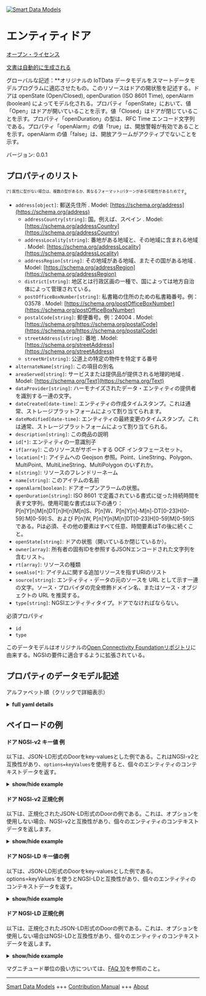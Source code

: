 <!-- 10-Header -->  
[![Smart Data Models](https://smartdatamodels.org/wp-content/uploads/2022/01/SmartDataModels_logo.png "Logo")](https://smartdatamodels.org)  
エンティティドア  
========<!-- /10-Header -->  
<!-- 15-License -->  
[オープン・ライセンス](https://github.com/smart-data-models//dataModel.OCF/blob/master/Door/LICENSE.md)  
[文書は自動的に生成される](https://docs.google.com/presentation/d/e/2PACX-1vTs-Ng5dIAwkg91oTTUdt8ua7woBXhPnwavZ0FxgR8BsAI_Ek3C5q97Nd94HS8KhP-r_quD4H0fgyt3/pub?start=false&loop=false&delayms=3000#slide=id.gb715ace035_0_60)  
<!-- /15-License -->  
<!-- 20-Description -->  
グローバルな記述：**オリジナルの IoTData データモデルをスマートデータモデルプログラムに適応させたもの。このリソースはドアの開状態を記述する。ドアは openState (Open/Closed), openDuration (ISO 8601 Time), openAlarm (boolean) によってモデル化される。プロパティ「openState」において、値「Open」はドアが開いていることを示す。値「Closed」はドアが閉じていることを示す。プロパティ「openDuration」の型は、RFC Time エンコード文字列である。プロパティ「openAlarm」の値「true」は、開放警報が有効であることを示す。openAlarm の値「false」は、開放アラームがアクティブでないことを示す。  
バージョン: 0.0.1  
<!-- /20-Description -->  
<!-- 30-PropertiesList -->  

## プロパティのリスト  

<sup><sub>[*] 属性に型がない場合は、複数の型があるか、異なるフォーマット/パターンがある可能性があるためです</sub></sup>。  
- `address[object]`: 郵送先住所  . Model: [https://schema.org/address](https://schema.org/address)	- `addressCountry[string]`: 国。例えば、スペイン  . Model: [https://schema.org/addressCountry](https://schema.org/addressCountry)  
	- `addressLocality[string]`: 番地がある地域と、その地域に含まれる地域  . Model: [https://schema.org/addressLocality](https://schema.org/addressLocality)  
	- `addressRegion[string]`: その地域がある地域、またその国がある地域  . Model: [https://schema.org/addressRegion](https://schema.org/addressRegion)  
	- `district[string]`: 地区とは行政区画の一種で、国によっては地方自治体によって管理されている。    
	- `postOfficeBoxNumber[string]`: 私書箱の住所のための私書箱番号。例：03578  . Model: [https://schema.org/postOfficeBoxNumber](https://schema.org/postOfficeBoxNumber)  
	- `postalCode[string]`: 郵便番号。例：24004  . Model: [https://schema.org/https://schema.org/postalCode](https://schema.org/https://schema.org/postalCode)  
	- `streetAddress[string]`: 番地  . Model: [https://schema.org/streetAddress](https://schema.org/streetAddress)  
	- `streetNr[string]`: 公道上の特定の物件を特定する番号    
- `alternateName[string]`: この項目の別名  - `areaServed[string]`: サービスまたは提供品が提供される地理的地域  . Model: [https://schema.org/Text](https://schema.org/Text)- `dataProvider[string]`: ハーモナイズされたデータ・エンティティの提供者を識別する一連の文字。  - `dateCreated[date-time]`: エンティティの作成タイムスタンプ。これは通常、ストレージプラットフォームによって割り当てられます。  - `dateModified[date-time]`: エンティティの最終変更のタイムスタンプ。これは通常、ストレージプラットフォームによって割り当てられる。  - `description[string]`: この商品の説明  - `id[*]`: エンティティの一意識別子  - `if[array]`: このリソースがサポートする OCF インタフェースセット。  - `location[*]`: アイテムへの Geojson 参照。Point、LineString、Polygon、MultiPoint、MultiLineString、MultiPolygon のいずれか。  - `n[string]`: リソースのフレンドリーネーム  - `name[string]`: このアイテムの名前  - `openAlarm[boolean]`: ドアオープンアラームの状態。  - `openDuration[string]`: ISO 8601 で定義されている書式に従った持続時間を表す文字列。使用可能な書式は以下の通り：P[n]Y[n]M[n]DT[n]H[n]M[n]S、P[n]W、P[n]Y[n]-M[n]-DT[0-23]H[0-59]:M[0-59]:S、および P[n]W, P[n]Y[n]M[n]DT[0-23]H[0-59]M[0-59]S である。Pは必須、その他の要素はすべて任意、時間要素はTの後に続くこと。  - `openState[string]`: ドアの状態（開いているか閉じているか）。  - `owner[array]`: 所有者の固有IDを参照するJSONエンコードされた文字列を含むリスト。  - `rt[array]`: リソースの種類  - `seeAlso[*]`: アイテムに関する追加リソースを指すURIのリスト  - `source[string]`: エンティティ・データの元のソースを URL として示す一連の文字。ソース・プロバイダの完全修飾ドメイン名、またはソース・オブジェクトの URL を推奨する。  - `type[string]`: NGSIエンティティタイプ。ドアでなければならない。  <!-- /30-PropertiesList -->  
<!-- 35-RequiredProperties -->  
必須プロパティ  
- `id`  - `type`  <!-- /35-RequiredProperties -->  
<!-- 40-RequiredProperties -->  
このデータモデルはオリジナルの[Open Connectivity Foundationリポジトリ](https://github.com/openconnectivityfoundation/IoTDataModels)に由来する。NGSIの要件に適合するように拡張されている。  
<!-- /40-RequiredProperties -->  
<!-- 50-DataModelHeader -->  
## プロパティのデータモデル記述  
アルファベット順（クリックで詳細表示）  
<!-- /50-DataModelHeader -->  
<!-- 60-ModelYaml -->  
<details><summary><strong>full yaml details</strong></summary>    
```yaml  
Door:    
  description: 'Smart Data Models Program adaptation of the original IoTData data Models. This Resource describes the open state of the door. A door is modelled by means of openState (Open/Closed), openDuration (ISO 8601 Time), and openAlarm (boolean). For Property ''openState'', the value ''Open'' indicates the door is open. The value ''Closed'' indicates the door is closed. The type of Property ''openDuration'' is an RFC Time encoded string. The Property ''openAlarm'' value ''true'' indicates that the open alarm is active. The openAlarm value ''false'' indicates that open alarm is not active. retrieves the state of the Door.'    
  properties:    
    address:    
      description: The mailing address    
      properties:    
        addressCountry:    
          description: 'The country. For example, Spain'    
          type: string    
          x-ngsi:    
            model: https://schema.org/addressCountry    
            type: Property    
        addressLocality:    
          description: 'The locality in which the street address is, and which is in the region'    
          type: string    
          x-ngsi:    
            model: https://schema.org/addressLocality    
            type: Property    
        addressRegion:    
          description: 'The region in which the locality is, and which is in the country'    
          type: string    
          x-ngsi:    
            model: https://schema.org/addressRegion    
            type: Property    
        district:    
          description: 'A district is a type of administrative division that, in some countries, is managed by the local government'    
          type: string    
          x-ngsi:    
            type: Property    
        postOfficeBoxNumber:    
          description: 'The post office box number for PO box addresses. For example, 03578'    
          type: string    
          x-ngsi:    
            model: https://schema.org/postOfficeBoxNumber    
            type: Property    
        postalCode:    
          description: 'The postal code. For example, 24004'    
          type: string    
          x-ngsi:    
            model: https://schema.org/https://schema.org/postalCode    
            type: Property    
        streetAddress:    
          description: The street address    
          type: string    
          x-ngsi:    
            model: https://schema.org/streetAddress    
            type: Property    
        streetNr:    
          description: Number identifying a specific property on a public street    
          type: string    
          x-ngsi:    
            type: Property    
      type: object    
      x-ngsi:    
        model: https://schema.org/address    
        type: Property    
    alternateName:    
      description: An alternative name for this item    
      type: string    
      x-ngsi:    
        type: Property    
    areaServed:    
      description: The geographic area where a service or offered item is provided    
      type: string    
      x-ngsi:    
        model: https://schema.org/Text    
        type: Property    
    dataProvider:    
      description: A sequence of characters identifying the provider of the harmonised data entity    
      type: string    
      x-ngsi:    
        type: Property    
    dateCreated:    
      description: Entity creation timestamp. This will usually be allocated by the storage platform    
      format: date-time    
      type: string    
      x-ngsi:    
        type: Property    
    dateModified:    
      description: Timestamp of the last modification of the entity. This will usually be allocated by the storage platform    
      format: date-time    
      type: string    
      x-ngsi:    
        type: Property    
    description:    
      description: A description of this item    
      type: string    
      x-ngsi:    
        type: Property    
    id:    
      anyOf:    
        - description: Identifier format of any NGSI entity    
          maxLength: 256    
          minLength: 1    
          pattern: ^[\w\-\.\{\}\$\+\*\[\]`|~^@!,:\\]+$    
          type: string    
          x-ngsi:    
            type: Property    
        - description: Identifier format of any NGSI entity    
          format: uri    
          type: string    
          x-ngsi:    
            type: Property    
      description: Unique identifier of the entity    
      x-ngsi:    
        type: Property    
    if:    
      description: The OCF Interface set supported by this Resource.    
      items:    
        enum:    
          - oic.if.a    
          - oic.if.baseline    
        type: string    
      minItems: 2    
      readOnly: true    
      type: array    
      uniqueItems: true    
      x-ngsi:    
        type: Property    
    location:    
      description: 'Geojson reference to the item. It can be Point, LineString, Polygon, MultiPoint, MultiLineString or MultiPolygon'    
      oneOf:    
        - description: Geojson reference to the item. Point    
          properties:    
            bbox:    
              items:    
                type: number    
              minItems: 4    
              type: array    
            coordinates:    
              items:    
                type: number    
              minItems: 2    
              type: array    
            type:    
              enum:    
                - Point    
              type: string    
          required:    
            - type    
            - coordinates    
          title: GeoJSON Point    
          type: object    
          x-ngsi:    
            type: GeoProperty    
        - description: Geojson reference to the item. LineString    
          properties:    
            bbox:    
              items:    
                type: number    
              minItems: 4    
              type: array    
            coordinates:    
              items:    
                items:    
                  type: number    
                minItems: 2    
                type: array    
              minItems: 2    
              type: array    
            type:    
              enum:    
                - LineString    
              type: string    
          required:    
            - type    
            - coordinates    
          title: GeoJSON LineString    
          type: object    
          x-ngsi:    
            type: GeoProperty    
        - description: Geojson reference to the item. Polygon    
          properties:    
            bbox:    
              items:    
                type: number    
              minItems: 4    
              type: array    
            coordinates:    
              items:    
                items:    
                  items:    
                    type: number    
                  minItems: 2    
                  type: array    
                minItems: 4    
                type: array    
              type: array    
            type:    
              enum:    
                - Polygon    
              type: string    
          required:    
            - type    
            - coordinates    
          title: GeoJSON Polygon    
          type: object    
          x-ngsi:    
            type: GeoProperty    
        - description: Geojson reference to the item. MultiPoint    
          properties:    
            bbox:    
              items:    
                type: number    
              minItems: 4    
              type: array    
            coordinates:    
              items:    
                items:    
                  type: number    
                minItems: 2    
                type: array    
              type: array    
            type:    
              enum:    
                - MultiPoint    
              type: string    
          required:    
            - type    
            - coordinates    
          title: GeoJSON MultiPoint    
          type: object    
          x-ngsi:    
            type: GeoProperty    
        - description: Geojson reference to the item. MultiLineString    
          properties:    
            bbox:    
              items:    
                type: number    
              minItems: 4    
              type: array    
            coordinates:    
              items:    
                items:    
                  items:    
                    type: number    
                  minItems: 2    
                  type: array    
                minItems: 2    
                type: array    
              type: array    
            type:    
              enum:    
                - MultiLineString    
              type: string    
          required:    
            - type    
            - coordinates    
          title: GeoJSON MultiLineString    
          type: object    
          x-ngsi:    
            type: GeoProperty    
        - description: Geojson reference to the item. MultiLineString    
          properties:    
            bbox:    
              items:    
                type: number    
              minItems: 4    
              type: array    
            coordinates:    
              items:    
                items:    
                  items:    
                    items:    
                      type: number    
                    minItems: 2    
                    type: array    
                  minItems: 4    
                  type: array    
                type: array    
              type: array    
            type:    
              enum:    
                - MultiPolygon    
              type: string    
          required:    
            - type    
            - coordinates    
          title: GeoJSON MultiPolygon    
          type: object    
          x-ngsi:    
            type: GeoProperty    
      x-ngsi:    
        type: GeoProperty    
    n:    
      description: Friendly name of the Resource    
      maxLength: 64    
      readOnly: true    
      type: string    
      x-ngsi:    
        type: Property    
    name:    
      description: The name of this item    
      type: string    
      x-ngsi:    
        type: Property    
    openAlarm:    
      description: The state of the door open alarm.    
      type: boolean    
      x-ngsi:    
        type: Property    
    openDuration:    
      description: 'A string representing duration formatted as defined in ISO 8601. Allowable formats are: P[n]Y[n]M[n]DT[n]H[n]M[n]S, P[n]W, P[n]Y[n]-M[n]-DT[0-23]H[0-59]:M[0-59]:S, and P[n]W, P[n]Y[n]M[n]DT[0-23]H[0-59]M[0-59]S. P is mandatory, all other elements are optional, time elements must follow a T.'    
      pattern: ^(P(?!$)([0-9]+Y)?([0-9]+M)?([0-9]+W)?([0-9]+D)?((T(?=[0-9]+[HMS])([0-9]+H)?([0-9]+M)?([0-9]+S)?)?))$|^(P[0-9]+W)$|^(P[0-9]{4})-(1[0-2]|0[1-9])-(3[0-1]|2[0-9]|1[0-9]|0[1-9])T(2[0-3]|1[0-9]|0[1-9]):([0-5][0-9]):([0-5][0-9])$|^(P[0-9]{4})(1[0-2]|0[1-9])(3[0-1]|2[0-9]|1[0-9]|0[1-9])T(2[0-3]|1[0-9]|0[1-9])([0-5][0-9])([0-5][0-9])$    
      type: string    
      x-ngsi:    
        type: Property    
    openState:    
      description: The state of the door (open or closed).    
      enum:    
        - Open    
        - Closed    
      readOnly: true    
      type: string    
      x-ngsi:    
        type: Property    
    owner:    
      description: A List containing a JSON encoded sequence of characters referencing the unique Ids of the owner(s)    
      items:    
        anyOf:    
          - description: Identifier format of any NGSI entity    
            maxLength: 256    
            minLength: 1    
            pattern: ^[\w\-\.\{\}\$\+\*\[\]`|~^@!,:\\]+$    
            type: string    
            x-ngsi:    
              type: Property    
          - description: Identifier format of any NGSI entity    
            format: uri    
            type: string    
            x-ngsi:    
              type: Property    
        description: Unique identifier of the entity    
        x-ngsi:    
          type: Property    
      type: array    
      x-ngsi:    
        type: Property    
    rt:    
      description: The Resource Type.    
      items:    
        enum:    
          - oic.r.door    
        maxLength: 64    
        type: string    
      minItems: 1    
      readOnly: true    
      type: array    
      uniqueItems: true    
      x-ngsi:    
        type: Property    
    seeAlso:    
      description: list of uri pointing to additional resources about the item    
      oneOf:    
        - items:    
            format: uri    
            type: string    
          minItems: 1    
          type: array    
        - format: uri    
          type: string    
      x-ngsi:    
        type: Property    
    source:    
      description: 'A sequence of characters giving the original source of the entity data as a URL. Recommended to be the fully qualified domain name of the source provider, or the URL to the source object'    
      type: string    
      x-ngsi:    
        type: Property    
    type:    
      description: NGSI entity type. It has to be Door    
      enum:    
        - Door    
      type: string    
      x-ngsi:    
        type: Property    
  required:    
    - id    
    - type    
  type: object    
  x-derived-from: https://github.com/OpenInterConnect/IoTDataModels/blob/master/DoorResURI.swagger.json    
  x-disclaimer: 'Redistribution and use in source and binary forms, with or without modification, are permitted  provided that the license conditions are met. Copyleft (c) 2022 Contributors to Smart Data Models Program'    
  x-license-url: https://github.com/smart-data-models/dataModel.OCF/blob/master/Door/LICENSE.md    
  x-model-schema: https://smart-data-models.github.io/dataModel.IoTDataModels/Door/schema.json    
  x-model-tags: OCF    
  x-version: 0.0.1    
```  
</details>    
<!-- /60-ModelYaml -->  
<!-- 70-MiddleNotes -->  
<!-- /70-MiddleNotes -->  
<!-- 80-Examples -->  
## ペイロードの例  
#### ドア NGSI-v2 キー値 例  
以下は、JSON-LD形式のDoorをkey-valuesとした例である。これはNGSI-v2と互換性があり、`options=keyValues`を使用すると、個々のエンティティのコンテキストデータを返す。  
<details><summary><strong>show/hide example</strong></summary>    
```json  
{  
    "id": "urn:ngsi-ld:Door:id:TOAG:57173407",  
    "dateCreated": "1990-04-26T18:03:09Z",  
    "dateModified": "1977-10-15T20:23:28Z",  
    "source": "Nation choose relationship likely question. Myself if place again establish. A huge three. Know second government the pull cultural.",  
    "name": "Audience energy move. Morning eat turn clear.",  
    "alternateName": "Executive care mission decision black. Idea sing small factor head pick church. High opportunity cause property.",  
    "description": "Line indeed live reason five present art feel. Appear perform agent likely thousand act money. Rather bank we under.",  
    "dataProvider": "Guess break about. Their record road dinner seem. Course its respond himself former.",  
    "owner": [  
        "urn:ngsi-ld:Door:items:FOLZ:62728523",  
        "urn:ngsi-ld:Door:items:SWBM:66763373"  
    ],  
    "seeAlso": [  
        "urn:ngsi-ld:Door:items:TJTC:03125023"  
    ],  
    "location": {  
        "type": "Point",  
        "coordinates": [  
            47.4708025,  
            -27.301033  
        ]  
    },  
    "address": {  
        "streetAddress": "Learn place",  
        "addressLocality": "Wife however TV law fund. Paper beat five movie. Eight miss couple bag thank generation.",  
        "addressRegion": "Pull save fine team effort. The drive figure necessary across manager.",  
        "addressCountry": "True include management. Brother bank better she increase try. Partner stand next though house where.",  
        "postalCode": "",  
        "postOfficeBoxNumber": "Situation between run eat expect save process score. Into anyone his evening wife north director.",  
        "streetNr": "Develop story drive million push. Health lose old case administration. Foreign one agent candidate how wish member.",  
        "district": "Share sit simple notice. Dog car do his part."  
    },  
    "areaServed": "Material truth pattern ago other majority final when. Present produce manager well lose finish summer.",  
    "rt": [  
        "oic.r.door"  
    ],  
    "openDuration": "P1710168910W264733215084615551330344341353172274567622193828821450614981840335945689055955212929777261D",  
    "openState": "Open",  
    "openAlarm": false,  
    "n": "Size himself arrive although risk which",  
    "if": [  
        "oic.if.a",  
        "oic.if.baseline"  
    ],  
    "type": "Door"  
}  
```  
</details>  
#### ドア NGSI-v2 正規化例  
以下は、正規化されたJSON-LD形式のDoorの例である。これは、オプションを使用しない場合、NGSI-v2と互換性があり、個々のエンティティのコンテキストデータを返します。  
<details><summary><strong>show/hide example</strong></summary>    
```json  
{  
    "id": "urn:ngsi-ld:Door:id:TOAG:57173407",  
    "dateCreated": {  
        "type": "DateTime",  
        "value": "1990-04-26T18:03:09Z"  
    },  
    "dateModified": {  
        "type": "DateTime",  
        "value": "1977-10-15T20:23:28Z"  
    },  
    "source": {  
        "type": "Text",  
        "value": "Nation choose relationship likely question. Myself if place again establish. A huge three. Know second government the pull cultural."  
    },  
    "name": {  
        "type": "Text",  
        "value": "Audience energy move. Morning eat turn clear."  
    },  
    "alternateName": {  
        "type": "Text",  
        "value": "Executive care mission decision black. Idea sing small factor head pick church. High opportunity cause property."  
    },  
    "description": {  
        "type": "Text",  
        "value": "Line indeed live reason five present art feel. Appear perform agent likely thousand act money. Rather bank we under."  
    },  
    "dataProvider": {  
        "type": "Text",  
        "value": "Guess break about. Their record road dinner seem. Course its respond himself former."  
    },  
    "owner": {  
        "type": "StructuredValue",  
        "value": [  
            "urn:ngsi-ld:Door:items:FOLZ:62728523",  
            "urn:ngsi-ld:Door:items:SWBM:66763373"  
        ]  
    },  
    "seeAlso": {  
        "type": "StructuredValue",  
        "value": [  
            "urn:ngsi-ld:Door:items:TJTC:03125023"  
        ]  
    },  
    "location": {  
        "type": "geo:json",  
        "value": {  
            "type": "Point",  
            "coordinates": [  
                47.4708025,  
                -27.301033  
            ]  
        }  
    },  
    "address": {  
        "type": "StructuredValue",  
        "value": {  
            "streetAddress": "Learn place",  
            "addressLocality": "Wife however TV law fund. Paper beat five movie. Eight miss couple bag thank generation.",  
            "addressRegion": "Pull save fine team effort. The drive figure necessary across manager.",  
            "addressCountry": "True include management. Brother bank better she increase try. Partner stand next though house where.",  
            "postalCode": "",  
            "postOfficeBoxNumber": "Situation between run eat expect save process score. Into anyone his evening wife north director.",  
            "streetNr": "Develop story drive million push. Health lose old case administration. Foreign one agent candidate how wish member.",  
            "district": "Share sit simple notice. Dog car do his part."  
        }  
    },  
    "areaServed": {  
        "type": "Text",  
        "value": "Material truth pattern ago other majority final when. Present produce manager well lose finish summer."  
    },  
    "rt": {  
        "type": "StructuredValue",  
        "value": [  
            "oic.r.door"  
        ]  
    },  
    "openDuration": {  
        "type": "Text",  
        "value": "P1710168910W264733215084615551330344341353172274567622193828821450614981840335945689055955212929777261D"  
    },  
    "openState": {  
        "type": "Text",  
        "value": "Open"  
    },  
    "openAlarm": {  
        "type": "Boolean",  
        "value": false  
    },  
    "n": {  
        "type": "Text",  
        "value": "Size himself arrive although risk which"  
    },  
    "if": {  
        "type": "StructuredValue",  
        "value": [  
            "oic.if.a",  
            "oic.if.baseline"  
        ]  
    },  
    "type": "Door"  
}  
```  
</details>  
#### ドア NGSI-LD キー値の例  
以下は、JSON-LD形式のDoorをkey-valuesとした例である。options=keyValues`を使うとNGSI-LDと互換性があり、個々のエンティティのコンテキストデータを返す。  
<details><summary><strong>show/hide example</strong></summary>    
```json  
{  
    "id": "urn:ngsi-ld:Door:id:TOAG:57173407",  
    "dateCreated": "1990-04-26T18:03:09Z",  
    "dateModified": "1977-10-15T20:23:28Z",  
    "source": "Nation choose relationship likely question. Myself if place again establish. A huge three. Know second government the pull cultural.",  
    "name": "Audience energy move. Morning eat turn clear.",  
    "alternateName": "Executive care mission decision black. Idea sing small factor head pick church. High opportunity cause property.",  
    "description": "Line indeed live reason five present art feel. Appear perform agent likely thousand act money. Rather bank we under.",  
    "dataProvider": "Guess break about. Their record road dinner seem. Course its respond himself former.",  
    "owner": [  
        "urn:ngsi-ld:Door:items:FOLZ:62728523",  
        "urn:ngsi-ld:Door:items:SWBM:66763373"  
    ],  
    "seeAlso": [  
        "urn:ngsi-ld:Door:items:TJTC:03125023"  
    ],  
    "location": {  
        "type": "Point",  
        "coordinates": [  
            47.4708025,  
            -27.301033  
        ]  
    },  
    "address": {  
        "streetAddress": "Learn place",  
        "addressLocality": "Wife however TV law fund. Paper beat five movie. Eight miss couple bag thank generation.",  
        "addressRegion": "Pull save fine team effort. The drive figure necessary across manager.",  
        "addressCountry": "True include management. Brother bank better she increase try. Partner stand next though house where.",  
        "postalCode": "",  
        "postOfficeBoxNumber": "Situation between run eat expect save process score. Into anyone his evening wife north director.",  
        "streetNr": "Develop story drive million push. Health lose old case administration. Foreign one agent candidate how wish member.",  
        "district": "Share sit simple notice. Dog car do his part."  
    },  
    "areaServed": "Material truth pattern ago other majority final when. Present produce manager well lose finish summer.",  
    "rt": [  
        "oic.r.door"  
    ],  
    "openDuration": "P1710168910W264733215084615551330344341353172274567622193828821450614981840335945689055955212929777261D",  
    "openState": "Open",  
    "openAlarm": false,  
    "n": "Size himself arrive although risk which",  
    "if": [  
        "oic.if.a",  
        "oic.if.baseline"  
    ],  
    "type": "Door",  
    "@context": [  
        "https://smartdatamodels.org/context.jsonld"  
    ]  
}  
```  
</details>  
#### ドア NGSI-LD 正規化例  
以下は、正規化されたJSON-LD形式のDoorの例である。これは、オプションを使用しない場合はNGSI-LDと互換性があり、個々のエンティティのコンテキストデータを返します。  
<details><summary><strong>show/hide example</strong></summary>    
```json  
{  
    "id": "urn:ngsi-ld:Door:id:TOAG:57173407",  
    "dateCreated": {  
        "type": "Property",  
        "value": {  
            "@type": "DateTime",  
            "@value": "1990-04-26T18:03:09Z"  
        }  
    },  
    "dateModified": {  
        "type": "Property",  
        "value": {  
            "@type": "DateTime",  
            "@value": "1977-10-15T20:23:28Z"  
        }  
    },  
    "source": {  
        "type": "Property",  
        "value": "Nation choose relationship likely question. Myself if place again establish. A huge three. Know second government the pull cultural."  
    },  
    "name": {  
        "type": "Property",  
        "value": "Audience energy move. Morning eat turn clear."  
    },  
    "alternateName": {  
        "type": "Property",  
        "value": "Executive care mission decision black. Idea sing small factor head pick church. High opportunity cause property."  
    },  
    "description": {  
        "type": "Property",  
        "value": "Line indeed live reason five present art feel. Appear perform agent likely thousand act money. Rather bank we under."  
    },  
    "dataProvider": {  
        "type": "Property",  
        "value": "Guess break about. Their record road dinner seem. Course its respond himself former."  
    },  
    "owner": {  
        "type": "Property",  
        "value": [  
            "urn:ngsi-ld:Door:items:FOLZ:62728523",  
            "urn:ngsi-ld:Door:items:SWBM:66763373"  
        ]  
    },  
    "seeAlso": {  
        "type": "Property",  
        "value": [  
            "urn:ngsi-ld:Door:items:TJTC:03125023"  
        ]  
    },  
    "location": {  
        "type": "GeoProperty",  
        "value": {  
            "type": "Point",  
            "coordinates": [  
                47.4708025,  
                -27.301033  
            ]  
        }  
    },  
    "address": {  
        "type": "Property",  
        "value": {  
            "streetAddress": "Learn place",  
            "addressLocality": "Wife however TV law fund. Paper beat five movie. Eight miss couple bag thank generation.",  
            "addressRegion": "Pull save fine team effort. The drive figure necessary across manager.",  
            "addressCountry": "True include management. Brother bank better she increase try. Partner stand next though house where.",  
            "postalCode": "",  
            "postOfficeBoxNumber": "Situation between run eat expect save process score. Into anyone his evening wife north director.",  
            "streetNr": "Develop story drive million push. Health lose old case administration. Foreign one agent candidate how wish member.",  
            "district": "Share sit simple notice. Dog car do his part."  
        }  
    },  
    "areaServed": {  
        "type": "Property",  
        "value": "Material truth pattern ago other majority final when. Present produce manager well lose finish summer."  
    },  
    "rt": {  
        "type": "Property",  
        "value": [  
            "oic.r.door"  
        ]  
    },  
    "openDuration": {  
        "type": "Property",  
        "value": "P1710168910W264733215084615551330344341353172274567622193828821450614981840335945689055955212929777261D"  
    },  
    "openState": {  
        "type": "Property",  
        "value": "Open"  
    },  
    "openAlarm": {  
        "type": "Property",  
        "value": false  
    },  
    "n": {  
        "type": "Property",  
        "value": "Size himself arrive although risk which"  
    },  
    "if": {  
        "type": "Property",  
        "value": [  
            "oic.if.a",  
            "oic.if.baseline"  
        ]  
    },  
    "type": "Door",  
    "@context": [  
        "https://smartdatamodels.org/context.jsonld"  
    ]  
}  
```  
</details><!-- /80-Examples -->  
<!-- 90-FooterNotes -->  
<!-- /90-FooterNotes -->  
<!-- 95-Units -->  
マグニチュード単位の扱い方については、[FAQ 10](https://smartdatamodels.org/index.php/faqs/)を参照のこと。  
<!-- /95-Units -->  
<!-- 97-LastFooter -->  
---  
[Smart Data Models](https://smartdatamodels.org) +++ [Contribution Manual](https://bit.ly/contribution_manual) +++ [About](https://bit.ly/Introduction_SDM)<!-- /97-LastFooter -->  
